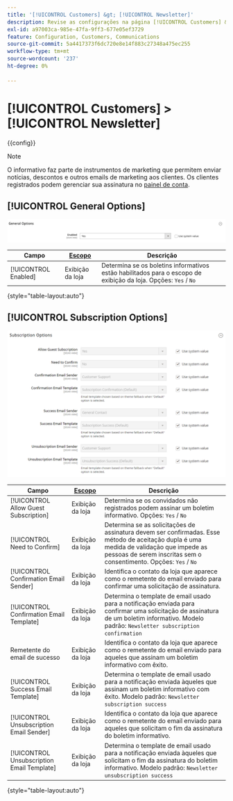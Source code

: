 ```yaml
---
title: '[!UICONTROL Customers] &gt; [!UICONTROL Newsletter]'
description: Revise as configurações na página [!UICONTROL Customers] &gt; [!UICONTROL Newsletter] do Administrador do Commerce.
exl-id: a97003ca-985e-47fa-9ff3-677e05ef3729
feature: Configuration, Customers, Communications
source-git-commit: 5a4417373f6dc720e8e14f883c27348a475ec255
workflow-type: tm+mt
source-wordcount: '237'
ht-degree: 0%

---
```


# [!UICONTROL Customers] > [!UICONTROL Newsletter]

{{config}}

>[!NOTE]
>
>O informativo faz parte de instrumentos de marketing que permitem enviar notícias, descontos e outros emails de marketing aos clientes. Os clientes registrados podem gerenciar sua assinatura no [painel de conta](../../customers/account-dashboard-my-account.md).

## [!UICONTROL General Options]

![Opções gerais](./assets/newsletter-general-options.png)<!-- zoom -->

| Campo | [Escopo](../../getting-started/websites-stores-views.md#scope-settings) | Descrição |
|--- |--- |--- |
| [!UICONTROL Enabled] | Exibição da loja | Determina se os boletins informativos estão habilitados para o escopo de exibição da loja. Opções: `Yes` / `No` |

{style="table-layout:auto"}

## [!UICONTROL Subscription Options]

![Opções de assinatura](./assets/newsletter-subscription-options.png)<!-- zoom -->

<!-- [Subscription Options](https://experienceleague.adobe.com/en/docs/commerce-admin/marketing/communications/newsletters/newsletters) -->

| Campo | [Escopo](../../getting-started/websites-stores-views.md#scope-settings) | Descrição |
|--- |--- |--- |
| [!UICONTROL Allow Guest Subscription] | Exibição da loja | Determina se os convidados não registrados podem assinar um boletim informativo. Opções: `Yes` / `No` |
| [!UICONTROL Need to Confirm] | Exibição da loja | Determina se as solicitações de assinatura devem ser confirmadas. Esse método de aceitação dupla é uma medida de validação que impede as pessoas de serem inscritas sem o consentimento. Opções: `Yes` / `No` |
| [!UICONTROL Confirmation Email Sender] | Exibição da loja | Identifica o contato da loja que aparece como o remetente do email enviado para confirmar uma solicitação de assinatura. |
| [!UICONTROL Confirmation Email Template] | Exibição da loja | Determina o template de email usado para a notificação enviada para confirmar uma solicitação de assinatura de um boletim informativo. Modelo padrão: `Newsletter subscription confirmation` |
| Remetente do email de sucesso | Exibição da loja | Identifica o contato da loja que aparece como o remetente do email enviado para aqueles que assinam um boletim informativo com êxito. |
| [!UICONTROL Success Email Template] | Exibição da loja | Determina o template de email usado para a notificação enviada àqueles que assinam um boletim informativo com êxito. Modelo padrão: `Newsletter subscription success` |
| [!UICONTROL Unsubscription Email Sender] | Exibição da loja | Identifica o contato da loja que aparece como o remetente do email enviado para aqueles que solicitam o fim da assinatura do boletim informativo. |
| [!UICONTROL Unsubscription Email Template] | Exibição da loja | Determina o template de email usado para a notificação enviada àqueles que solicitam o fim da assinatura do boletim informativo. Modelo padrão: `Newsletter unsubscription success` |

{style="table-layout:auto"}
